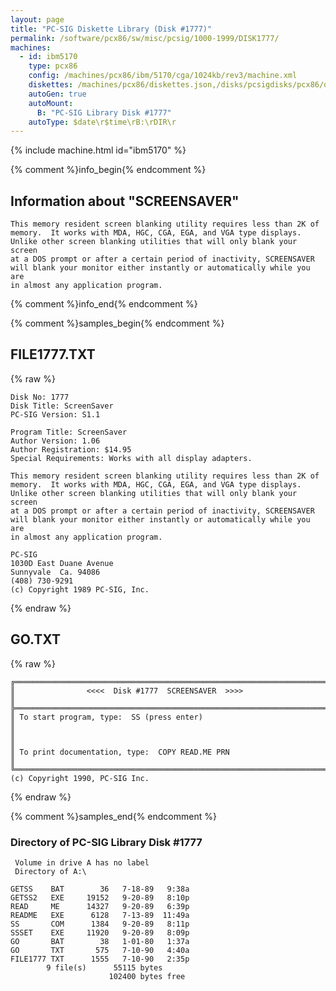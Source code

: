 ```yaml
---
layout: page
title: "PC-SIG Diskette Library (Disk #1777)"
permalink: /software/pcx86/sw/misc/pcsig/1000-1999/DISK1777/
machines:
  - id: ibm5170
    type: pcx86
    config: /machines/pcx86/ibm/5170/cga/1024kb/rev3/machine.xml
    diskettes: /machines/pcx86/diskettes.json,/disks/pcsigdisks/pcx86/diskettes.json
    autoGen: true
    autoMount:
      B: "PC-SIG Library Disk #1777"
    autoType: $date\r$time\rB:\rDIR\r
---
```


{% include machine.html id="ibm5170" %}

{% comment %}info_begin{% endcomment %}

## Information about "SCREENSAVER"

    This memory resident screen blanking utility requires less than 2K of
    memory.  It works with MDA, HGC, CGA, EGA, and VGA type displays.
    Unlike other screen blanking utilities that will only blank your screen
    at a DOS prompt or after a certain period of inactivity, SCREENSAVER
    will blank your monitor either instantly or automatically while you are
    in almost any application program.
{% comment %}info_end{% endcomment %}

{% comment %}samples_begin{% endcomment %}

## FILE1777.TXT

{% raw %}
```
Disk No: 1777                                                           
Disk Title: ScreenSaver                                                 
PC-SIG Version: S1.1                                                    
                                                                        
Program Title: ScreenSaver                                              
Author Version: 1.06                                                    
Author Registration: $14.95                                             
Special Requirements: Works with all display adapters.                  
                                                                        
This memory resident screen blanking utility requires less than 2K of   
memory.  It works with MDA, HGC, CGA, EGA, and VGA type displays.       
Unlike other screen blanking utilities that will only blank your screen 
at a DOS prompt or after a certain period of inactivity, SCREENSAVER    
will blank your monitor either instantly or automatically while you are 
in almost any application program.                                      
                                                                        
PC-SIG                                                                  
1030D East Duane Avenue                                                 
Sunnyvale  Ca. 94086                                                    
(408) 730-9291                                                          
(c) Copyright 1989 PC-SIG, Inc.                                         
```
{% endraw %}

## GO.TXT

{% raw %}
```
╔═════════════════════════════════════════════════════════════════════════╗
║                <<<<  Disk #1777  SCREENSAVER  >>>>                      ║
╠═════════════════════════════════════════════════════════════════════════╣
║ To start program, type:  SS (press enter)                               ║
║                                                                         ║
║ To print documentation, type:  COPY READ.ME PRN                         ║
╚═════════════════════════════════════════════════════════════════════════╝
(c) Copyright 1990, PC-SIG Inc.
```
{% endraw %}

{% comment %}samples_end{% endcomment %}

### Directory of PC-SIG Library Disk #1777

     Volume in drive A has no label
     Directory of A:\

    GETSS    BAT        36   7-18-89   9:38a
    GETSS2   EXE     19152   9-20-89   8:10p
    READ     ME      14327   9-20-89   6:39p
    README   EXE      6128   7-13-89  11:49a
    SS       COM      1384   9-20-89   8:11p
    SSSET    EXE     11920   9-20-89   8:09p
    GO       BAT        38   1-01-80   1:37a
    GO       TXT       575   7-10-90   4:40a
    FILE1777 TXT      1555   7-10-90   2:35p
            9 file(s)      55115 bytes
                          102400 bytes free
